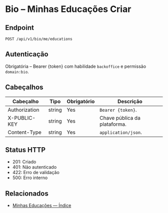 # Bio – Minhas Educações Criar

## Endpoint

```
POST /api/v1/bio/me/educations
```

## Autenticação

Obrigatória – Bearer {token} com habilidade `backoffice` e permissão `domain:bio`.

## Cabeçalhos

| Cabeçalho           | Tipo   | Obrigatório | Descrição |
| ---------------- | ------ | -------- | ----------- |
| Authorization    | string | Yes      | `Bearer {token}`. |
| X-PUBLIC-KEY     | string | Yes      | Chave pública da plataforma. |
| Content-Type     | string | Yes      | `application/json`. |

## Status HTTP

- 201: Criado
- 401: Não autenticado
- 422: Erro de validação
- 500: Erro interno

## Relacionados

- [Minhas Educações — Índice](MyEducationsÍndice.md)
